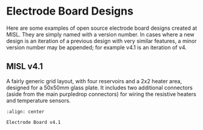 # Electrode Board Designs

Here are some examples of open source electrode board designs created at MISL. They are simply named with a version number. In cases where a new design is an iteration of a previous design with very similar features, a minor version number may be appended; for example v4.1 is an iteration of v4.

## MISL v4.1

A fairly generic grid layout, with four reservoirs and a 2x2 heater area, designed for a 50x50mm glass plate. It includes two additional connectors (aside from the main purpledrop connectors) for wiring the resistive heaters and temperature sensors. 

```{figure} images/electrode_board_v4.1.png
:align: center

Electrode Board v4.1
```


